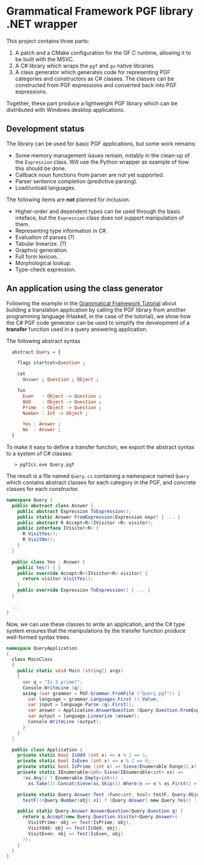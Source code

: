 # Grammatical Framework PGF library .NET wrapper

This project contains three parts:

1. A patch and a CMake configuration for the GF C runtime, allowing it to be built with the MSVC.
2. A C# library which wraps the `pgf` and `gu` native libraries
3. A class generator which generates code for representing PGF categories and constructors as C# classes. 
   The classes can be constructed from PGF expressions and converted back into PGF expressions.

Together, these part produce a lightweight PGF library which can be distributed with Windows desktop applications.

## Development status
The library can be used for basic PGF applications, but some work remains:

 * Some memory management issues remain, notably in the clean-up of the `Expression` class. Will use the Python wrapper as example of how this should be done.
 * Callback noun functions from parser are not yet supported.
 * Parser sentence completion (predictive parsing).
 * Load/unload languages.

The following items are **not** planned for inclusion.

 * Higher-order and dependent types can be used through the basic inteface, but the `Expression` class does not support manipulation of them.
 * Representing type information in C#.
 * Evaluation of parses (?)
 * Tabular linearize. (?)
 * Graphviz generation.
 * Full form lexicon.
 * Morphological lookup.
 * Type-check expression.

## An application using the class generator

Following the example in the 
[Grammatical Framework Tutorial](http://www.grammaticalframework.org/doc/tutorial/gf-tutorial.html#toc151) 
about building a translation application by calling the PGF library from
another programming language (Haskell, in the case of the tutorial),
we show how the C# PGF code generator can be used to simplify the development
of a **transfer** function used in a query answering application.

The following abstract syntax 

```haskell
  abstract Query = {

    flags startcat=Question ;

    cat
      Answer ; Question ; Object ;

    fun
      Even   : Object -> Question ;
      Odd    : Object -> Question ;
      Prime  : Object -> Question ;
      Number : Int -> Object ;

      Yes : Answer ;
      No  : Answer ;
  }
```

 To make it easy to define a transfer function, we export the abstract syntax to a system of C# classes: 

       > pgf2cs.exe Query.pgf

The result is a file named `Query.cs` containing a namespace named `Query` which contains abstract classes for each category in the PGF, and concrete classes
for each constructor. 

```csharp
namespace Query {
  public abstract class Answer {
    public abstract Expression ToExpression();
    public static Answer FromExpression(Expression expr) { ... }
    public abstract R Accept<R>(IVisitor <R> visitor);
    public interface IVisitor<R> {
      R VisitYes();
      R VisitNo();
    }
  }

  public class Yes : Answer {
    public Yes() { }
    public override Accept<R>(IVisitor<R> visitor) {
      return visitor.VisitYes();
    }
    public override Expression ToExpression() { ... }
  }

  ...
}
```


Now, we can use these classes to write an application, and the C# type system
ensures that the manipulations by the transfer function produce well-formed 
syntax trees.

```csharp
namespace QueryApplication
{
  class MainClass
  {
    public static void Main (string[] args)
    {
      var q = "Is 5 prime?";
      Console.WriteLine (q);
      using (var grammar = PGF.Grammar.FromFile ("Query.pgf")) {
        var language = grammar.Languages.First ().Value;
        var input = language.Parse (q).First();
        var answer = Application.AnswerQuestion (Query.Question.FromExpression (input)).ToExpression ();
        var output = language.Linearize (answer);
        Console.WriteLine (output);
      }
    }
  }

  public class Application {
    private static bool IsOdd (int x) => x % 2 == 1;
    private static bool IsEven (int x) => x % 2 == 0;
    private static bool IsPrime (int x) => Sieve(Enumerable.Range(2,x)).Contains(x);
    private static IEnumerable<int> Sieve(IEnumerable<int> xs) => 
      !xs.Any() ? Enumerable.Empty<int>() :
        xs.Take(1).Concat(Sieve(xs.Skip(1).Where(n => n % xs.First() > 0)));

    private static Query.Answer Test (Func<int, bool> testF, Query.Object obj) =>
      testF(((Query.Number)obj).x1) ? (Query.Answer) new Query.Yes() : (Query.Answer) new Query.No();

    public static Query.Answer AnswerQuestion(Query.Question q) {
      return q.Accept(new Query.Question.Visitor<Query.Answer>(
        VisitPrime: obj => Test(IsPrime, obj),
        VisitOdd: obj => Test(IsOdd, obj),
        VisitEven: obj => Test(IsEven, obj)
      ));
    }
  }
}

```
